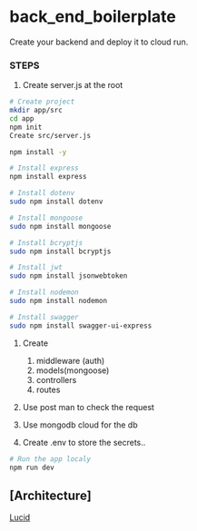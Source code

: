 # back_end_boilerplate
Create your backend and deploy it to cloud run.

### STEPS

1. Create server.js at the root 

```bash
# Create project 
mkdir app/src
cd app 
npm init
Create src/server.js 

npm install -y

# Install express 
npm install express

# Install dotenv
sudo npm install dotenv

# Install mongoose
sudo npm install mongoose

# Install bcryptjs
sudo npm install bcryptjs

# Install jwt
sudo npm install jsonwebtoken

# Install nodemon
sudo npm install nodemon

# Install swagger 
sudo npm install swagger-ui-express

```

1. Create 
    1. middleware (auth)
    2. models(mongoose)
    3. controllers
    4. routes

1. Use post man to check the request 
2. Use mongodb cloud for the db 
3. Create .env to store the secrets..

```bash
# Run the app localy 
npm run dev
```

## [Architecture]
[Lucid](https://lucid.app/lucidchart/df087280-cfca-4058-a1a6-aef71da27851/edit?view_items=cqzFVleeBjpu%2CHozFS~_M_FTh%2CdwzFl.E7N3Xy%2CJszF6fIOSOpe%2CapzFRSfEnThB%2CEqzFs-lXdlaX%2CEmzFOVAIa61X%2CqnzFWnYXR_W5%2CynzF-k..PPJ.%2CynzFkJVm2WpH%2CiwzF6VQUi7to%2CmwzF6BLgCQ.~%2CDvzFIJe.4N9d%2CkvzFPHZuTmxS%2C5vzFKR1XNOau%2CTrzF7ajd.yHH%2C6rzF8B6UPmDB%2C2rzFVno~2L_Q&invitationId=inv_a2f0c5fe-fd16-4fd1-a406-087ae247e562) 
